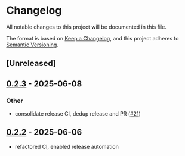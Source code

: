 # Changelog

All notable changes to this project will be documented in this file.

The format is based on [Keep a Changelog](https://keepachangelog.com/en/1.0.0/),
and this project adheres to [Semantic Versioning](https://semver.org/spec/v2.0.0.html).

## [Unreleased]

## [0.2.3](https://github.com/nyurik/http-content-range/compare/v0.2.2...v0.2.3) - 2025-06-08

### Other

- consolidate release CI, dedup release and PR ([#21](https://github.com/nyurik/http-content-range/pull/21))

## [0.2.2](https://github.com/nyurik/http-content-range/compare/v0.2.1...v0.2.2) - 2025-06-06

- refactored CI, enabled release automation

